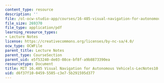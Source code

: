 ```yaml
---
content_type: resource
description: ''
file: /ol-ocw-studio-app/courses/16-485-visual-navigation-for-autonomous-vehicles-vnav-fall-2020/d6f37f1004595505c3e75b291595d377_MIT16_485F20_lec10.pdf
file_size: 269370
file_type: application/pdf
learning_resource_types:
- Lecture Notes
license: https://creativecommons.org/licenses/by-nc-sa/4.0/
ocw_type: OCWFile
parent_title: Lecture Notes
parent_type: CourseSection
parent_uid: e5f53240-de03-08ce-bf8f-a9b8873390ea
resourcetype: Document
title: MIT 16.485 Visual Navigation for Autonomous Vehicels-LecNotes10
uid: d6f37f10-0459-5505-c3e7-5b291595d377
---
```

